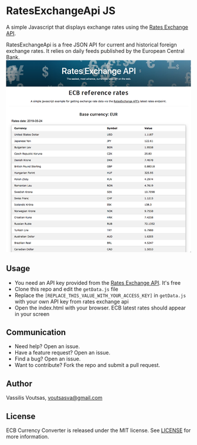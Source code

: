 # RatesExchangeApi JS

A simple Javascript that displays exchange rates using the [Rates Exchange API](https://ratesexchange.eu).

RatesExchangeApi is a free JSON API for current and historical foreign exchange rates. It relies on daily feeds published by the European Central Bank.
![Demo](assets/Demo.png)

## Usage
- You need an API key provided from the [Rates Exchange API](https://ratesexchange.eu/). It's free
- Clone this repo and edit the `getData.js` file
- Replace the `[REPLACE_THIS_VALUE_WITH_YOUR_ACCESS_KEY]` in `getData.js` with your own API key from rates exchange api
- Open the index.html with your browser. ECB latest rates should appear in your screen

## Communication

- Need help? Open an issue.
- Have a feature request? Open an issue.
- Find a bug? Open an issue.
- Want to contribute? Fork the repo and submit a pull request.

## Author

Vassilis Voutsas, voutsasva@gmail.com

## License

ECB Currency Converter is released under the MIT license. See [LICENSE](https://github.com/voutsasva/RatesExchangeApi-JS/blob/master/LICENSE) for more information.
